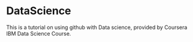 # DataScience
This is a tutorial on using github with Data science, provided by Coursera IBM Data Science Course.
